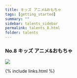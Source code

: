 ```yaml
---
title: キッズ アニメ&おもちゃ
tags: [getting_started]
summary: ""
sidebar: talents_sidebar
permalink: talents_8.html
folder: talents
---
```



### No.8 キッズ アニメ&おもちゃ

![](https://yt3.ggpht.com/ytc/AKedOLS09LQnVK8gFJOB2hsQeS8cpLsbY3MHBmH2mWVfQw=s176-c-k-c0x00ffffff-no-rj)







{% include links.html %}

